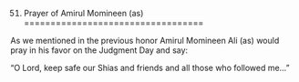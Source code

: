 51. Prayer of Amirul Momineen (as)
==================================

As we mentioned in the previous honor Amirul Momineen Ali (as) would
pray in his favor on the Judgment Day and say:

“O Lord, keep safe our Shias and friends and all those who followed me…”


